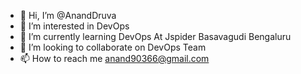 - 👋 Hi, I’m @AnandDruva
- 👀 I’m interested in DevOps
- 🌱 I’m currently learning DevOps At Jspider Basavagudi Bengaluru
- 💞️ I’m looking to collaborate on DevOps Team
- 📫 How to reach me anand90366@gmail.com

<!---
AnandDruva/AnandDruva is a ✨ special ✨ repository because its `README.md` (this file) appears on your GitHub profile.
You can click the Preview link to take a look at your changes.
--->
